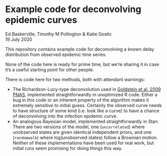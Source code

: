 # Example code for deconvolving epidemic curves

Ed Baskerville, Timothy M Pollington & Katie Gostic<br>
19 July 2020

This repository contains example code for deconvolving a known delay distribution from observed epidemic time series.

None of the code here is ready for prime time, but we’re sharing it in case it’s a useful starting point for other people.

There is code here for two methods, both with attendant warnings:

* The Richardson-Lucy-type deconvolution used in [Goldstein et al. 2009 PNAS](https://doi.org/10.1073/pnas.0902958106), implemented straightforwardly in unoptimized R code. Either a bug in this code or an inherent property of the algorithm makes it extremely sensitive to initial guess. Certainly the observed curve needs to have structure of some kind (i.e. look like a curve) to have a chance of deconvolving into the infection epidemic curve.
* An analogous Bayesian model, implemented straightforwardly in Stan. There are two versions of the model, one (`uncorrelated`) where unobserved states are given identical independent priors, and one (`randomwalk`) where log(unobserved states) follow a Brownian motion. Neither of these implementations have been used for real work, but initial runs seem promising for doing things this way.